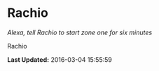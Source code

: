 # Rachio
*Alexa, tell Rachio to start zone one for six minutes*

Rachio

**Last Updated:** 2016-03-04 15:55:59